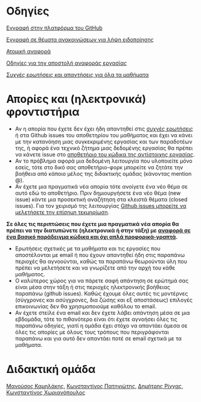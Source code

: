# Οδηγίες

[Eγγραφή στην πλατφόρμα του GitHub](https://github.com/join)

[Εγγραφή σε θέματα ανακοινώσεων για λήψη ειδοποίησης](https://github.com/courses-ionio/help/issues)

[Ατομική αναφορά](deliverables/)

[Οδηγίες για την αποστολή αναφοράς εργασίας](guide/)

[Συχνές ερωτήσεις και απαντήσεις για όλα τα μαθήματα](faq/)

# Απορίες και (ηλεκτρονικά) φροντιστήρια 
* Αν η απορία που έχετε δεν έχει ήδη απαντηθεί στις [συχνές ερωτήσεις](faq/) ή στα Github issues του αποθετηρίου του μαθήματος και έχει να κάνει με την κατανόηση μιας συγκεκριμένης εργασίας και των παραδοτέων της, ή αφορά ένα τεχνικό ζήτημα μιας δεδομένης εργασίας θα πρέπει να κάνετε issue στο [αποθετήριο του κώδικα της αντίστοιχης εργασίας](https://github.com/ioniodi/). 
* Αν το πρόβλημα αφορά μια δεδομένη λειτουργία που υλοποιείτε μόνο εσείς, τότε στο δικό σας αποθετήριο-φορκ μπορείτε να ζητάτε την βοήθεια από κάποιο μέλος της διδακτικής ομάδας (κάνοντας mention @). 
* Αν έχετε μια πραγματικά νέα απορία τότε ανοίγετε ένα νέο θέμα σε αυτό εδώ το αποθετήριο. Πριν δημιουργήσετε ένα νέο θέμα (new issue) κάντε μια προσεκτική αναζήτηση στα κλειστά θέματα (closed issues). Για τον χειρισμό της λειτουργίας [Github issues μπορείτε να μελετήσετε την επίσημη τεκμηρίωση](https://guides.github.com/features/issues/).

**Σε όλες τις περιπτώσεις που έχετε μια πραγματικά νέα απορία θα πρέπει να την διατυπώνετε (ηλεκτρονικά ή στην τάξη) με [αναφορά σε ένα βασικό παράδειγμα κώδικα και όχι απλά προφορικά-γραπτά](https://stackoverflow.com/help/mcve).**

* Ερωτήσεις σχετικές με τα μαθήματα και τις εργασίες που αποστέλονται με email ή που έχουν απαντηθεί ήδη στις παραπάνω περιοχές θα αγνοούνται, καθώς τα παραπάνω θεωρούνται ύλη που πρέπει να μελετήσετε και να γνωρίζετε από την αρχή του κάθε μαθήματος. 
* O καλύτερος χώρος για να πάρετε σαφή απάντηση σε ερώτημά σας είναι μέσα στην τάξη ή στις περιοχές ηλεκτρονικής βοήθειας παραπάνω (github issues). Καθώς έχουμε όλες αυτές τις μοντέρνες (σύγχρονες και ασύγχρονες, δια ζώσης και εξ αποστάσεως) επιλογές επικοινωνίας δεν θα χρησιμοποιούμε καθόλου το email.
* Αν έχετε στείλε ένα email και δεν έχετε λάβει απάντηση μέσα σε μια εβδομάδα, τότε το πιθανότερο είναι ότι έχετε αγνοήσει όλες τις παραπάνω οδηγίες, γιατί η ομάδα έχει στόχο να απαντάει άμεσα σε όλες τις απορίες με όλους τους τρόπους που περιγράφονται παραπάνω και για αυτό δεν απαντάει ποτέ σε email σχετικά με τα μαθήματα.

# Διδακτική ομάδα
[Μανούσος Καμηλάκης](https://github.com/mkamgit), [Κωνσταντίνος Πατηνιώτης](https://github.com/c15pati), [Δημήτρης Ρίγγας](https://github.com/riggas-ionio), [Κωνσταντίνος Χωριανόπουλος](https://github.com/epidrome)
